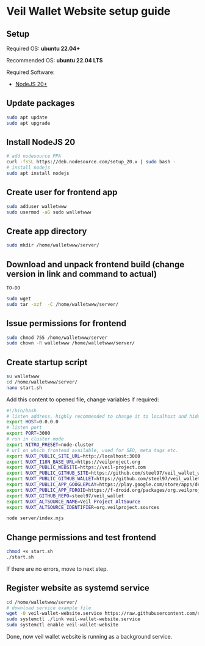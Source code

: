 # Veil Wallet Website setup guide
## Setup
Required OS: **ubuntu 22.04+**

Recommended OS: **ubuntu 22.04 LTS**

Required Software:
- [NodeJS 20+](https://nodejs.org/en/)

## Update packages
```bash
sudo apt update
sudo apt upgrade
```

## Install NodeJS 20
```bash
# add nodesource PPA
curl -fsSL https://deb.nodesource.com/setup_20.x | sudo bash -
# install nodejs
sudo apt install nodejs
```

## Create user for frontend app
```bash
sudo adduser walletwww
sudo usermod -aG sudo walletwww
```

## Create app directory
```bash
sudo mkdir /home/walletwww/server/
```

## Download and unpack frontend build (change version in link and command to actual)
```
TO-DO
```
```bash
sudo wget 
sudo tar -xzf  -C /home/walletwww/server/
```

## Issue permissions for frontend
```bash
sudo chmod 755 /home/walletwww/server
sudo chown -R walletwww /home/walletwww/server/
```

## Create startup script
```bash
su walletwww
cd /home/walletwww/server/
nano start.sh
```
Add this content to opened file, change variables if required:
```bash
#!/bin/bash
# listen address, highly recommended to change it to localhost and hide nuxt server behind nginx proxy for example
export HOST=0.0.0.0
# listen port
export PORT=3000
# run in cluster mode
export NITRO_PRESET=node-cluster
# url on which frontend available, used for SEO, meta tags etc.
export NUXT_PUBLIC_SITE_URL=http://localhost:3000
export NUXT_I18N_BASE_URL=https://veilproject.org
export NUXT_PUBLIC_WEBSITE=https://veil-project.com
export NUXT_PUBLIC_GITHUB_SITE=https://github.com/steel97/veil_wallet_website
export NUXT_PUBLIC_GITHUB_WALLET=https://github.com/steel97/veil_wallet
export NUXT_PUBLIC_APP_GOOGLEPLAY=https://play.google.com/store/apps/details?id=org.veilproject.wallet
export NUXT_PUBLIC_APP_FDROID=https://f-droid.org/packages/org.veilproject.wallet/
export NUXT_GITHUB_REPO=steel97/veil_wallet
export NUXT_ALTSOURCE_NAME=Veil Project AltSource
export NUXT_ALTSOURCE_IDENTIFIER=org.veilproject.sources

node server/index.mjs
```

## Change permissions and test frontend
```bash
chmod +x start.sh
./start.sh
```
If there are no errors, move to next step.

## Register website as systemd service
```bash
cd /home/walletwww/server/
# download service example file
wget -O veil-wallet-website.service https://raw.githubusercontent.com/steel97/veil_wallet_website/master/docs/systemd.example
sudo systemctl ./link veil-wallet-website.service
sudo systemctl enable veil-wallet-website
```

Done, now veil wallet website is running as a background service.